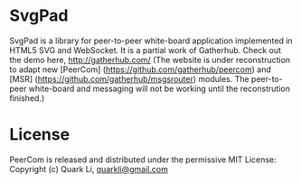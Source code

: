 # SvgPad
SvgPad is a library for peer-to-peer white-board application implemented in HTML5 SVG and WebSocket. It is a partial work of Gatherhub. Check out the demo here, http://gatherhub.com/ (The website is under reconstruction to adapt new [PeerCom] (https://github.com/gatherhub/peercom) and [MSR] (https://github.com/gatherhub/msgsrouter) modules. The peer-to-peer white-board and messaging will not be working until the reconstrution finished.)

# License

PeerCom is released and distributed under the permissive MIT License: Copyright (c) Quark Li, quarkli@gmail.com
